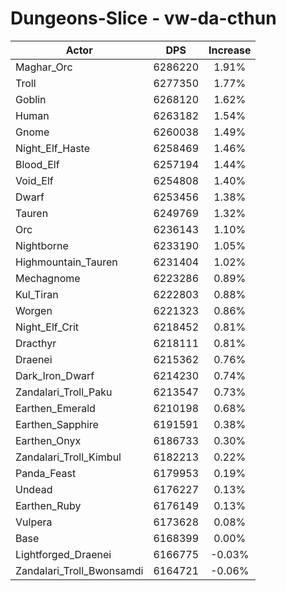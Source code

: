 # Dungeons-Slice - vw-da-cthun
| Actor | DPS | Increase |
|---|:---:|:---:|
|Maghar_Orc|6286220|1.91%|
|Troll|6277350|1.77%|
|Goblin|6268120|1.62%|
|Human|6263182|1.54%|
|Gnome|6260038|1.49%|
|Night_Elf_Haste|6258469|1.46%|
|Blood_Elf|6257194|1.44%|
|Void_Elf|6254808|1.40%|
|Dwarf|6253456|1.38%|
|Tauren|6249769|1.32%|
|Orc|6236143|1.10%|
|Nightborne|6233190|1.05%|
|Highmountain_Tauren|6231404|1.02%|
|Mechagnome|6223286|0.89%|
|Kul_Tiran|6222803|0.88%|
|Worgen|6221323|0.86%|
|Night_Elf_Crit|6218452|0.81%|
|Dracthyr|6218111|0.81%|
|Draenei|6215362|0.76%|
|Dark_Iron_Dwarf|6214230|0.74%|
|Zandalari_Troll_Paku|6213547|0.73%|
|Earthen_Emerald|6210198|0.68%|
|Earthen_Sapphire|6191591|0.38%|
|Earthen_Onyx|6186733|0.30%|
|Zandalari_Troll_Kimbul|6182213|0.22%|
|Panda_Feast|6179953|0.19%|
|Undead|6176227|0.13%|
|Earthen_Ruby|6176149|0.13%|
|Vulpera|6173628|0.08%|
|Base|6168399|0.00%|
|Lightforged_Draenei|6166775|-0.03%|
|Zandalari_Troll_Bwonsamdi|6164721|-0.06%|
